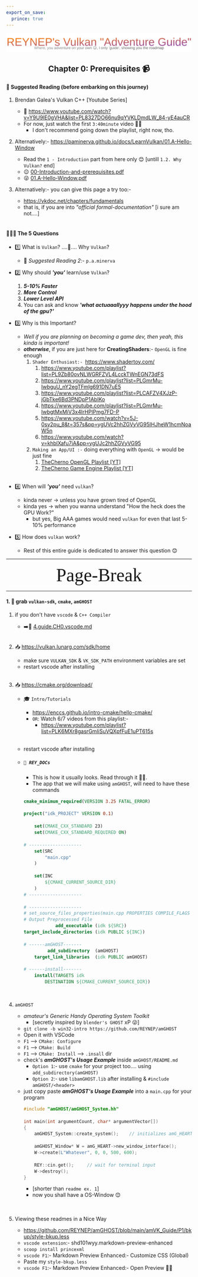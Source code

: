 ```yaml
---
export_on_save:
  prince: true
---
```

<div align=center>

![svg1](./4.guide.CH0.TITLE.svg)
## Chapter 0: Prerequisites 📹

</div>


#### 📖 Suggested Reading (before embarking on this journey)
1. Brendan Galea's Vulkan C++ [Youtube Series]
    - 🔗 https://www.youtube.com/watch?v=Y9U9IE0gVHA&list=PL8327DO66nu9qYVKLDmdLW_84-yE4auCR
    - For now, just watch the first `3:40minute` video 💁‍♀️
        - I don't recommend going down the playlist, right now, tho.
 
2. Alternatively:- https://paminerva.github.io/docs/LearnVulkan/01.A-Hello-Window
    - Read the `1 - Introduction` part from here only 😊 [untill `1.2. Why Vulkan?` end]
    - 😉 [00-Introduction-and-prerequisites.pdf](./P.A.Minerva_LearnVulkan_PDF/00-Introduction-and-prerequisites.pdf)
    - 😜 [01.A-Hello-Window.pdf](./P.A.Minerva_LearnVulkan_PDF/01.A-Hello-Window.pdf)

3. Alternatively:- you can give this page a try too:- 
    - https://vkdoc.net/chapters/fundamentals
    - that is, if you are into _"official formal-documentation"_ [i sure am not....]
    </br> 


#### 🙋🏻‍♀️ The 5 Questions
- 1️⃣ What is `Vulkan`? ....🤔.... Why `Vulkan`?
    - 🔗 _Suggested Reading 2_:- `p.a.minerva`
- 2️⃣ Why should **_'you'_** learn/use `Vulkan`?
    1. _**5-10% Faster**_
    2. _**More Control**_
    3. _**Lower Level API**_
    4. You can ask and know _**'what actuaaallyyy happens under the hood of the gpu?'**_
 
- 3️⃣ Why is this Important?
    - _Well if you are planning on becoming a game dev, then yeah, this kinda is important!_
    - _**otherwise**_, if you are just here for **CreatingShaders**:- `OpenGL` is fine enough
        1. `Shader Enthusiast:- `https://www.shadertoy.com/
            1. https://www.youtube.com/playlist?list=PL9Zb80ovNLWGRFZVL4LcckTWnEGN73dFS
            2. https://www.youtube.com/playlist?list=PLGmrMu-IwbguU_nY2egTFmlg691DN7uE5
            3. https://www.youtube.com/playlist?list=PLCAFZV4XJzP-jGbTke6Bd3PNDpP1AbIKo
            4. https://www.youtube.com/playlist?list=PLGmrMu-IwbgtMxMiV3x4IrHPlPmg7FD-P
            5. https://www.youtube.com/watch?v=5J-0sy2pu_8&t=357s&pp=ygUVc2hhZGVyVG95IHJheW1hcmNoaW5n
            6. https://www.youtube.com/watch?v=khblXafu7iA&pp=ygUJc2hhZGVyVG95
        2. `Making an App/UI :-` doing everything with `OpenGL` -> would be just fine
            1. [TheCherno OpenGL Playlist [YT]](https://www.youtube.com/playlist?list=PLlrATfBNZ98foTJPJ_Ev03o2oq3-GGOS2)
            2. [TheCherno Game Engine Playlist [YT]](https://www.youtube.com/playlist?list=PLlrATfBNZ98dC-V-N3m0Go4deliWHPFwT)
            </br> 

- 4️⃣ When will **_'you'_** need `vulkan`?
    - kinda never  ->  unless you have grown tired of OpenGL
    - kinda   yes  ->  when you wanna understand "How the heck does the GPU Work?"
        - but yes, Big AAA games would need `vulkan` for even that last 5-10% performance

- 5️⃣ How does `vulkan` work?
    - Rest of this entire guide is dedicated to answer this question 😊

<!-- ---------------------------------- OLD VERSION ----------------------------------
#### 🙋🏻‍♀️ `The 5 Questions`
1. What is `Vulkan`? ....🤔.... Why `Vulkan`?
    - `Suggested Reading 1:- p.a.minerva`
2. Why should **_'you'_** learn/use `Vulkan`?
    1. _**5-10% Faster**_
    2. _**More Control**_
    3. _**Lower Level API**_
    4. You can ask and know _**'what actuaaallyyy happens under the hood of the gpu'**_
    </br>
 
3. Why is this Important?
    - _Well if you are planning on becoming a game dev, then yeah, this kinda is important!_
    - _**otherwise**_, if you are just here for **CreatingShaders**:- `OpenGL` is fine enough
        1. `Shader Enthusiast:- `https://www.shadertoy.com/
            1. https://www.youtube.com/playlist?list=PL9Zb80ovNLWGRFZVL4LcckTWnEGN73dFS
            2. https://www.youtube.com/playlist?list=PLGmrMu-IwbguU_nY2egTFmlg691DN7uE5
            3. https://www.youtube.com/playlist?list=PLCAFZV4XJzP-jGbTke6Bd3PNDpP1AbIKo
            4. https://www.youtube.com/playlist?list=PLGmrMu-IwbgtMxMiV3x4IrHPlPmg7FD-P
            5. https://www.youtube.com/watch?v=5J-0sy2pu_8&t=357s&pp=ygUVc2hhZGVyVG95IHJheW1hcmNoaW5n
            6. https://www.youtube.com/watch?v=khblXafu7iA&pp=ygUJc2hhZGVyVG95
        2. `Making an App/UI :-` doing everything with `OpenGL` -> would be just fine
            1. [TheCherno OpenGL Playlist [YT]](https://www.youtube.com/playlist?list=PLlrATfBNZ98foTJPJ_Ev03o2oq3-GGOS2)
            2. [TheCherno Game Engine Playlist [YT]](https://www.youtube.com/playlist?list=PLlrATfBNZ98dC-V-N3m0Go4deliWHPFwT)
            </br> 

4. When will "You" need `vulkan`?
    - kinda never  ->  unless you have grown tired of OpenGL
    - kinda   yes  ->  when you wanna understand "How the heck does the GPU Work?"
        - but yes, Big AAA games would need `vulkan` for even that last 5-10% performance
        </br>

5. How does `vulkan` work?
    - Rest of this entire guide is dedicated to answer this question 😊
---------------------------------- OLD VERSION ---------------------------------- -->




















<div class="REY_NOSHOW_PDF">

-------------------------------------------------------------------
<div align=center style="font-size: 50px; font-family: 'Iosevka Curly'; ">Page-Break</div>
</div>
<div class="REY_PAGEBREAK"></div>
<div class="REY_NOSHOW_PDF">

-------------------------------------------------------------------
</div>


















#### 1. 🫳 grab `vulkan-sdk`, `cmake`, `amGHOST`
1. if you don't have `vscode` & `C++ Compiler` 
    - ➡️🔗 [4.guide.CH0.vscode.md](./4.guide.CH0.vscode.md)  
   </br>

2. 📥 https://vulkan.lunarg.com/sdk/home
    - make sure `VULKAN_SDK` & `VK_SDK_PATH` environment variables are set
    - restart vscode after installing
    </br>
 
3. 📥 https://cmake.org/download/
    - 🎓 `Intro/Tutorials`
        - https://enccs.github.io/intro-cmake/hello-cmake/
        - `OR`: Watch 6/7 videos from this playlist:- 
            - https://www.youtube.com/playlist?list=PLK6MXr8gasrGmIiSuVQXpfFuE1uPT615s
            </br>
 
    - restart vscode after installing
    - ##### `📜 REY_DOCs`
        - This is how it usually looks. Read through it 💁‍♀️. 
        - The app that we will make using `amGHOST`, will need to have these commands
        ```cmake
        cmake_minimum_required(VERSION 3.25 FATAL_ERROR)

        project("idk_PROJECT" VERSION 0.1)

            set(CMAKE_CXX_STANDARD 23)
            set(CMAKE_CXX_STANDARD_REQUIRED ON)

        # --------------------
            set(SRC
                "main.cpp"
            )

            set(INC
                ${CMAKE_CURRENT_SOURCE_DIR}
            )
        # --------------------

        # --------------------
        # set_source_files_properties(main.cpp PROPERTIES COMPILE_FLAGS "/P /C")     
        # Output Preprocessed File
                    add_executable (idk ${SRC})
        target_include_directories (idk PUBLIC ${INC})

        # ------amGHOST-------
                 add_subdirectory  (amGHOST)
            target_link_libraries  (idk PUBLIC amGHOST)

        # ------install-------
            install(TARGETS idk
                DESTINATION ${CMAKE_CURRENT_SOURCE_DIR})
        ``` 
        </br>
        

4. `amGHOST`
    - _amateur's Generic Handy Operating System Toolkit_
        - [secretly inspired by `blender's GHOST` xP 😜] 
    - `git clone -b win32-intro https://github.com/REYNEP/amGHOST`
    - Open it with VSCode
    - `F1` --> `CMake: Configure`
    - `F1` --> `CMake: Build`
    - `F1` --> `CMake: Install` --> `.insall` dir
    - check's _**amGHOST's Usage Example**_ inside `amGHOST/README.md`
        - `Option 1`:- use `cmake` for your project too.... using `add_subdirectory(amGHOST)`
        - `Option 2`:- use `libamGHOST.lib` after installing & `#include amGHOST/<header>`
    - just copy paste _**amGHOST's Usage Example**_ into a `main.cpp` for your program
        ```cpp
        #include "amGHOST/amGHOST_System.hh"

        int main(int argumentCount, char* argumentVector[]) 
        {
            amGHOST_System::create_system();    // initializes amG_HEART
            
            amGHOST_Window* W = amG_HEART->new_window_interface();
            W->create(L"Whatever", 0, 0, 500, 600);

            REY::cin.get();     // wait for terminal input
            W->destroy();
        }
        ``` 
        - [shorter than `readme ex. 1`]
        - now you shall have a OS-Window 😊
        </br>
        </br>

5. Viewing these readmes in a Nice Way
    - https://github.com/REYNEP/amGHOST/blob/main/amVK_Guide/P1/bkup/style-bkup.less
    - `vscode extension`:- shd101wyy.markdown-preview-enhanced
    - `scoop install princexml`
    - `vscode F1`:- Markdown Preview Enhanced:- Customize CSS (Global)
    - Paste my `style-bkup.less`
    - `vscode F1`:- Markdown Preview Enhanced:- Open Preview 💁‍♀️